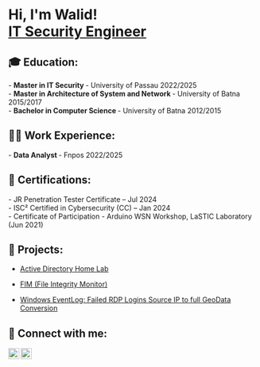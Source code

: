 <h1>Hi, I'm Walid! <br/>
<a href="https://www.linkedin.com/in/walid-lombarkia/">IT Security Engineer</a>
  
<h2>🎓 Education:</h2>
- <b>Master in IT Security </b>
  - University of Passau 2022/2025<br/>
- <b>Master in Architecture of System and Network </b>
  - University of Batna 2015/2017<br/>
- <b>Bachelor in Computer Science </b>
  - University of Batna 2012/2015<br/>
  
<h2>👨‍💻 Work Experience:</h2>
- <b>Data Analyst </b>
  - Fnpos 2022/2025

<h2>📜 Certifications:</h2>
- JR Penetration Tester Certificate – Jul 2024<br/>
- ISC² Certified in Cybersecurity (CC) – Jan 2024<br/>
- Certificate of Participation - Arduino WSN Workshop, LaSTIC Laboratory (Jun 2021)<br/>

<h2>🎯 Projects:</h2>


  - [Active Directory Home Lab](https://github.com/walid-lombarkia/ActiveDirectoryLab)

  - [FIM (File Integrity Monitor)](https://github.com/walid-lombarkia/File-Integrity-Monitor)
    
  - [Windows EventLog: Failed RDP Logins Source IP to full GeoData Conversion](https://github.com/joshmadakor1/Sentinel-Lab)

  


<h2> 🤳 Connect with me:</h2>

<a href="mailto:lmb.walid@gmail.com">
  <img align="left" alt="WalidLombarkia| Email" width="22px" src="https://cdn.jsdelivr.net/npm/simple-icons@v3/icons/gmail.svg" />
</a>
<a href="https://www.linkedin.com/in/walid-lombarkia/">
  <img align="left" alt="WalidLombarkia | LinkedIn" width="22px" src="https://cdn.jsdelivr.net/npm/simple-icons@v3/icons/linkedin.svg" />
</a>

<!--
**Walid is a ✨ _special_ ✨ repository because its `README.md` (this file) appears on your GitHub profile.

Here are some ideas to get you started:

- 🔭 I’m currently working on ...
- 🌱 I’m currently learning ...
- 👯 I’m looking to collaborate on ...
- 🤔 I’m looking for help with ...
- 💬 Ask me about ...
- 📫 How to reach me: ...
- 😄 Pronouns: ...
- ⚡ Fun fact: ...
-->
